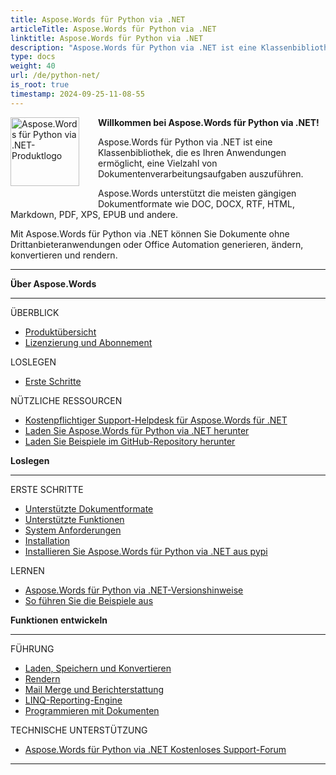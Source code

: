 ```yaml
---
title: Aspose.Words für Python via .NET
articleTitle: Aspose.Words für Python via .NET
linktitle: Aspose.Words für Python via .NET
description: "Aspose.Words für Python via .NET ist eine Klassenbibliothek, die es Ihren Anwendungen ermöglicht, eine Vielzahl von Dokumentverarbeitungsaufgaben auszuführen – Dokumente generieren, ändern, konvertieren und rendern."
type: docs
weight: 40
url: /de/python-net/
is_root: true
timestamp: 2024-09-25-11-08-55
---
```


<img src="/words/python-net/home_1" alt="Aspose.Words für Python via .NET-Produktlogo" align="left" style="width:110px; margin: 0 30px 30px 0"/>

**Willkommen bei Aspose.Words für Python via .NET!**

Aspose.Words für Python via .NET ist eine Klassenbibliothek, die es Ihren Anwendungen ermöglicht, eine Vielzahl von Dokumentenverarbeitungsaufgaben auszuführen.

Aspose.Words unterstützt die meisten gängigen Dokumentformate wie DOC, DOCX, RTF, HTML, Markdown, PDF, XPS, EPUB und andere.

Mit Aspose.Words für Python via .NET können Sie Dokumente ohne Drittanbieteranwendungen oder Office Automation generieren, ändern, konvertieren und rendern.

------

<div class="row">
		<div class="col-md-4">
				<p><b>Über Aspose.Words</b></p>
						<hr><p>ÜBERBLICK</p></hr>
						<ul>
								<li><a href="/words/de/python-net/product-overview/">Produktübersicht</a></li>
								<li><a href="/words/de/python-net/licensing/">Lizenzierung und Abonnement</a></li>
						</ul>
						<p>LOSLEGEN</p>
						<ul>
								<li><a href="/words/de/python-net/getting-started/">Erste Schritte</a></li>
						</ul>
						<p>NÜTZLICHE RESSOURCEN</p>
						<ul>
								<li><a href="https://helpdesk.aspose.com/">Kostenpflichtiger Support-Helpdesk für Aspose.Words für .NET</a></li>
								<li><a href="https://releases.aspose.com/words/python">Laden Sie Aspose.Words für Python via .NET herunter</a></li>
								<li><a href="https://github.com/aspose-words/Aspose.Words-for-Python-via-.NET">Laden Sie Beispiele im GitHub-Repository herunter</a></li>
						</ul>
		</div>
		<div class="col-md-4">
				<p><b>Loslegen</b></p>
						<hr><p>ERSTE SCHRITTE</p></hr>
						<ul>
								<li><a href="/words/de/python-net/supported-document-formats/">Unterstützte Dokumentformate</a></li>
								<li><a href="/words/de/python-net/features/">Unterstützte Funktionen</a></li>
								<li><a href="/words/de/python-net/system-requirements/">System Anforderungen</a></li>
								<li><a href="/words/de/python-net/installation/">Installation</a></li>
								<li><a href="https://pypi.org/project/aspose-words/">Installieren Sie Aspose.Words für Python via .NET aus pypi</a></li>
						</ul>
						<p>LERNEN</p>
						<ul>
			  				<li><a href="https://releases.aspose.com/words/python/release-notes/">Aspose.Words für Python via .NET-Versionshinweise</a></li>
							<li><a href="/words/de/python-net/how-to-run-the-examples/">So führen Sie die Beispiele aus</a></li>
						</ul>
		</div>
		<div class="col-md-4">
				<p><b>Funktionen entwickeln</b></p>
						<hr><p>FÜHRUNG</p></hr>
						<ul>
								<li><a href="/words/de/python-net/loading-saving-and-converting/">Laden, Speichern und Konvertieren</a></li>
								<li><a href="/words/de/python-net/rendering/">Rendern</a></li>
								<li><a href="/words/python-net/mail-merge-and-reporting/">Mail Merge und Berichterstattung</a></li>
								<li><a href="/words/python-net/linq-reporting-engine/">LINQ-Reporting-Engine</a></li>
								<li><a href="/words/de/python-net/programming-with-documents/">Programmieren mit Dokumenten</a></li>
						</ul>
						<p>TECHNISCHE UNTERSTÜTZUNG</p>
						<ul>
								<li><a href="https://forum.aspose.com/c/words/8">Aspose.Words für Python via .NET Kostenloses Support-Forum</a></li>
						</ul>
		</div>
</div>

------

